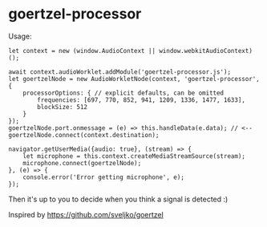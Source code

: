 # goertzel-processor
Usage:

    let context = new (window.AudioContext || window.webkitAudioContext)();

    await context.audioWorklet.addModule('goertzel-processor.js');
    let goertzelNode = new AudioWorkletNode(context, 'goertzel-processor', {
        processorOptions: { // explicit defaults, can be omitted
            frequencies: [697, 770, 852, 941, 1209, 1336, 1477, 1633],
            blockSize: 512
        }
    });
    goertzelNode.port.onmessage = (e) => this.handleData(e.data); // <--
    goertzelNode.connect(context.destination);

    navigator.getUserMedia({audio: true}, (stream) => {
        let microphone = this.context.createMediaStreamSource(stream);
        microphone.connect(goertzelNode);
    }, (e) => {
        console.error('Error getting microphone', e);
    });
    
Then it's up to you to decide when you think a signal is detected :)

Inspired by https://github.com/sveljko/goertzel
